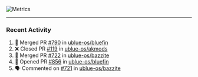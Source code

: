 ![Metrics](https://metrics.lecoq.io/KyleGospo?template=classic&base=header%2C%20activity%2C%20community%2C%20repositories%2C%20metadata&base.indepth=false&base.hireable=false&base.skip=false&config.timezone=America%2FLos_Angeles)

---
### Recent Activity
<!--START_SECTION:activity-->
1. 🎉 Merged PR [#790](https://github.com/ublue-os/bluefin/pull/790) in [ublue-os/bluefin](https://github.com/ublue-os/bluefin)
2. ❌ Closed PR [#119](https://github.com/ublue-os/akmods/pull/119) in [ublue-os/akmods](https://github.com/ublue-os/akmods)
3. 🎉 Merged PR [#722](https://github.com/ublue-os/bazzite/pull/722) in [ublue-os/bazzite](https://github.com/ublue-os/bazzite)
4. 💪 Opened PR [#856](https://github.com/ublue-os/bluefin/pull/856) in [ublue-os/bluefin](https://github.com/ublue-os/bluefin)
5. 🗣 Commented on [#721](https://github.com/ublue-os/bazzite/pull/721#issuecomment-1915202095) in [ublue-os/bazzite](https://github.com/ublue-os/bazzite)
<!--END_SECTION:activity-->
